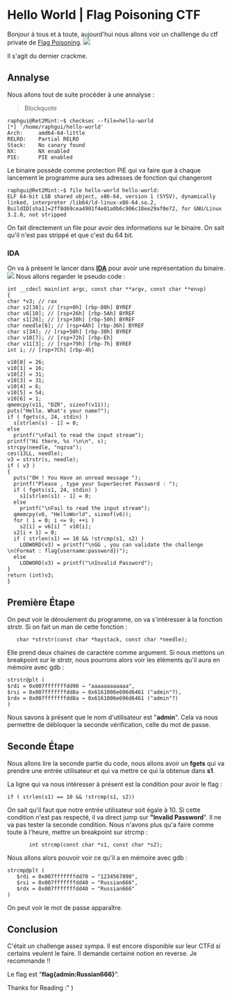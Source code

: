 
# Hello World | Flag Poisoning CTF 
Bonjour à tous et à toute, aujourd'hui nous allons voir un challlenge du ctf private de [Flag Poisoning](https://flag-poisoning.fr).
![](https://i.ibb.co/MhcJ20w/hello-word.png)

Il s'agit du dernier crackme.
## Annalyse
Nous allons tout de suite procéder à une annalyse : 

> Blockquote

    raphgui@Ret2Mint:~$ checksec --file=hello-world
    [*] '/home/raphgui/hello-world'
    Arch:     amd64-64-little
    RELRO:    Partial RELRO
    Stack:    No canary found
    NX:       NX enabled
    PIE:      PIE enabled
Le binaire possède comme protection PIE qui va faire que à chaque lancement le programme aura ses adresses de fonction qui changeront


    raphgui@Ret2Mint:~$ file hello-world hello-world:
    ELF 64-bit LSB shared object, x86-64, version 1 (SYSV), dynamically linked, interpreter /lib64/ld-linux-x86-64.so.2, BuildID[sha1]=2ff8d69cea4901f4e01a0b6c906c18ee29af0e72, for GNU/Linux 3.2.0, not stripped
   On fait directement un file pour avoir des informations sur le binaire.
   On sait qu'il n'est pas strippé et que c'est du 64 bit.
### IDA
On va à présent le lancer dans [**IDA**](https://hex-rays.com/ida-free/) pour avoir une représentation du binaire. 
![](https://i.ibb.co/Bjw8ZG0/ida1.png)
Nous allons regarder le pseudo code :

  ```
  int __cdecl main(int argc, const char **argv, const char **envp)
{
  char *v3; // rax
  char s2[38]; // [rsp+0h] [rbp-80h] BYREF
  char v6[10]; // [rsp+26h] [rbp-5Ah] BYREF
  char s1[26]; // [rsp+30h] [rbp-50h] BYREF
  char needle[6]; // [rsp+4Ah] [rbp-36h] BYREF
  char s[34]; // [rsp+50h] [rbp-30h] BYREF
  char v10[7]; // [rsp+72h] [rbp-Eh]
  char v11[3]; // [rsp+79h] [rbp-7h] BYREF
  int i; // [rsp+7Ch] [rbp-4h]

  v10[0] = 26;
  v10[1] = 16;
  v10[2] = 31;
  v10[3] = 31;
  v10[4] = 6;
  v10[5] = 54;
  v10[6] = 1;
  qmemcpy(v11, "DZR", sizeof(v11));
  puts("Hello. What's your name?");
  if ( fgets(s, 24, stdin) )
    s[strlen(s) - 1] = 0;
  else
    printf("\nFail to read the input stream");
  printf("Hi there, %s !\n\n", s);
  strcpy(needle, "nqzva");
  ces(13LL, needle);
  v3 = strstr(s, needle);
  if ( v3 )
  {
    puts("OH ! You Have an unread message ");
    printf("Please , type your SuperSecret Password : ");
    if ( fgets(s1, 24, stdin) )
      s1[strlen(s1) - 1] = 0;
    else
      printf("\nFail to read the input stream");
    qmemcpy(v6, "HelloWorld", sizeof(v6));
    for ( i = 0; i <= 9; ++i )
      s2[i] = v6[i] ^ v10[i];
    s2[i + 1] = 0;
    if ( strlen(s1) == 10 && !strcmp(s1, s2) )
      LODWORD(v3) = printf("\nGG , you can validate the challenge \n(Format : flag{username:password})");
    else
      LODWORD(v3) = printf("\nInvalid Password");
  }
  return (int)v3;
}
```
## Première Étape
On peut  voir le déroulement du programme, on va s'intéresser à la fonction strstr. Si on fait un man de cette fonction :

       char *strstr(const char *haystack, const char *needle);
Elle prend deux chaines de caractère comme argument.
Si nous mettons un breakpoint sur le strstr, nous pourrons alors voir les éléments qu'il aura en mémoire  avec gdb : 

    strstr@plt (
    $rdi = 0x007fffffffdd90 → "aaaaaaaaaaaa",
    $rsi = 0x007fffffffdd8a → 0x6161006e696d6461 ("admin"?),
    $rdx = 0x007fffffffdd8a → 0x6161006e696d6461 ("admin"?)
    )

Nous savons à présent que le nom d'utilisateur est "**admin**".
Cela va nous permettre de débloquer la seconde vérification, celle du mot de passe.

## Seconde Étape

Nous allons lire la seconde partie du code, nous allons avoir un **fgets** qui va prendre une entrée utilisateur et qui va mettre ce qui la obtenue dans **s1**.

La ligne qui va nous intéresser à présent est la condition pour avoir le flag :

<code>if ( strlen(s1) == 10 && !strcmp(s1, s2)) </code>

On sait qu'il faut que notre entrée utilisateur soit égale à 10. Si cette condition n'est pas respecté, il va direct jump sur **"Invalid Password**".
Il ne va pas tester la seconde condition.
Nous n'avons plus qu'a faire comme toute à l'heure, mettre un breakpoint sur strcmp :

           int strcmp(const char *s1, const char *s2);

Nous allons alors pouvoir voir ce qu'il a en mémoire avec gdb : 
```
strcmp@plt (
   $rdi = 0x007fffffffdd70 → "1234567890",
   $rsi = 0x007fffffffdd40 → "Russian666",
   $rdx = 0x007fffffffdd40 → "Russian666"
)
```
On peut voir le mot de passe apparaître.

## Conclusion
C'était un challenge assez sympa. Il est encore disponible sur leur CTFd si certains veulent le faire. Il demande certaine notion en reverse. Je recommande !!

Le flag est "**flag{admin:Russian666}**".

Thanks for Reading :" )

